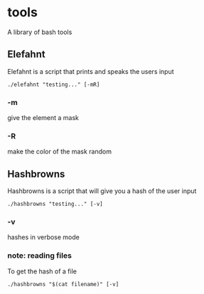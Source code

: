 # tools
  A library of bash tools

## Elefahnt
  Elefahnt is a script that prints and speaks the users input
  ```
  ./elefahnt "testing..." [-mR]
  ```
### -m
  give the element a mask

### -R
  make the color of the mask random

## Hashbrowns
  Hashbrowns is a script that will give you a hash of the user input
  ```
  ./hashbrowns "testing..." [-v]
  ```
### -v
  hashes in verbose mode

### note: reading files
  To get the hash of a file
  ```
  ./hashbrowns "$(cat filename)" [-v]
  ```
